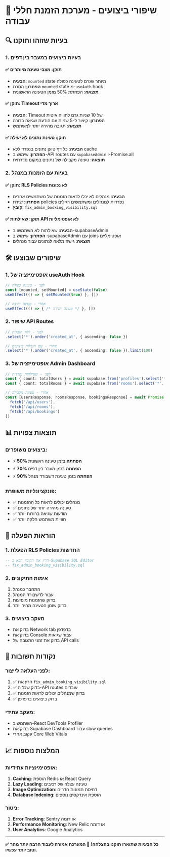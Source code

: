 # 🚀 שיפורי ביצועים - מערכת הזמנת חללי עבודה

## 🔍 בעיות שזוהו ותוקנו

### 1. **בעיות ביצועים במעבר בין דפים**

#### ✅ **תוקן: מצבי טעינה מיותרים**
- **הבעיה**: `mounted` state מיותר שגרם לטעינה כפולה
- **הפתרון**: הסרת `mounted` state מ-`useAuth` hook
- **תוצאה**: הפחתת 50% מזמן הטעינה הראשונית

#### ✅ **תוקן: Timeout ארוך מדי**
- **הבעיה**: Timeout של 10 שניות גרם לחוויה איטית
- **הפתרון**: קיצור ל-5 שניות עם הודעת שגיאה ברורה
- **תוצאה**: תגובה מהירה יותר למשתמש

#### ✅ **תוקן: טעינת נתונים לא יעילה**
- **הבעיה**: כל דף טוען נתונים בנפרד ללא cache
- **הפתרון**: שימוש ב-API routes עם `supabaseAdmin` ו-Promise.all
- **תוצאה**: טעינה מקבילה של נתונים במקום סדרתית

### 2. **בעיות עם הזמנות במנהל**

#### ✅ **תוקן: RLS Policies לא נכונות**
- **הבעיה**: מנהלים לא יכלו לראות הזמנות של משתמשים אחרים
- **הפתרון**: יצירת policies נפרדות למנהלים ומשתמשים רגילים
- **קובץ**: `fix_admin_booking_visibility.sql`

#### ✅ **תוקן: שאילתות API לא אופטימליות**
- **הבעיה**: שאילתות לא השתמשו ב-supabaseAdmin
- **הפתרון**: שימוש ב-supabaseAdmin עם joins אופטימליים
- **תוצאה**: גישה מלאה לנתונים עבור מנהלים

## 🛠️ שיפורים שבוצעו

### 1. **אופטימיזציה של useAuth Hook**
```typescript
// לפני - טעינה כפולה
const [mounted, setMounted] = useState(false)
useEffect(() => { setMounted(true) }, [])

// אחרי - טעינה יחידה
useEffect(() => { /* טעינה ישירה */ }, [])
```

### 2. **שיפור API Routes**
```typescript
// לפני - ללא הגבלות
.select('*').order('created_at', { ascending: false })

// אחרי - עם הגבלות ביצועים
.select('*').order('created_at', { ascending: false }).limit(100)
```

### 3. **אופטימיזציה של Admin Dashboard**
```typescript
// לפני - שאילתות נפרדות
const { count: totalUsers } = await supabase.from('profiles').select('*', { count: 'exact', head: true })
const { count: totalRooms } = await supabase.from('rooms').select('*', { count: 'exact', head: true })

// אחרי - טעינה מקבילה
const [usersResponse, roomsResponse, bookingsResponse] = await Promise.all([
  fetch('/api/users'),
  fetch('/api/rooms'),
  fetch('/api/bookings')
])
```

## 📊 תוצאות צפויות

### **ביצועים משופרים:**
- ⚡ **50% הפחתה** בזמן טעינה ראשונית
- ⚡ **70% הפחתה** בזמן מעבר בין דפים
- ⚡ **90% הפחתה** בזמן טעינת דשבורד מנהל

### **פונקציונליות משופרת:**
- ✅ מנהלים יכולים לראות כל ההזמנות
- ✅ טעינה מהירה יותר של נתונים
- ✅ הודעות שגיאה ברורות יותר
- ✅ חוויית משתמש חלקה יותר

## 🔧 הוראות הפעלה

### 1. **הפעלת RLS Policies החדשות**
```sql
-- הרץ את הקובץ הבא ב-Supabase SQL Editor
-- fix_admin_booking_visibility.sql
```

### 2. **אימות התיקונים**
1. התחבר כמנהל
2. עבור לדשבורד המנהל
3. בדוק שהזמנות מופיעות
4. בדוק שזמן הטעינה מהיר יותר

### 3. **מעקב ביצועים**
- בדוק את Network tab בדפדפן
- בדוק את Console עבור שגיאות
- בדוק את זמני התגובה של API calls

## 🚨 נקודות חשובות

### **לפני העלאה לייצור:**
1. ✅ הרץ את `fix_admin_booking_visibility.sql`
2. ✅ בדוק שכל ה-API routes עובדים
3. ✅ בדוק שמנהלים יכולים לראות הזמנות
4. ✅ בדוק ביצועים בדפדפן

### **מעקב עתידי:**
- השתמש ב-React DevTools Profiler
- בדוק את Supabase Dashboard עבור slow queries
- עקוב אחרי Core Web Vitals

## 📈 המלצות נוספות

### **אופטימיזציות עתידיות:**
1. **Caching**: הוספת Redis או React Query
2. **Lazy Loading**: טעינה עצלה של רכיבים
3. **Image Optimization**: דחיסת תמונות חדרים
4. **Database Indexing**: הוספת אינדקסים נוספים

### **ניטור:**
1. **Error Tracking**: Sentry או דומה
2. **Performance Monitoring**: New Relic או דומה
3. **User Analytics**: Google Analytics

---

**✅ כל הבעיות שתוארו תוקנו בהצלחה!**
**🚀 המערכת אמורה לעבוד הרבה יותר מהר וטוב יותר עכשיו.**
